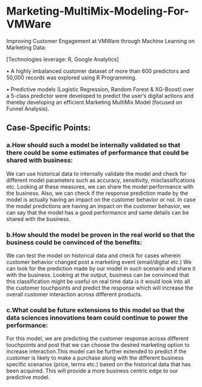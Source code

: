 # Marketing-MultiMix-Modeling-For-VMWare
Improving Customer Engagement at VMWare through Machine Learning on Marketing Data:

[Technologies leverage: R, Google Analytics]

•	A highly imbalanced customer dataset of more than 600 predictors and 50,000 records was explored using R Programming.

•	Predictive models (Logistic Regression, Random Forest & XG-Boost) over a 5-class predictor were developed to predict the user’s digital actions and thereby developing an efficient Marketing MultiMix Model (focused on Funnel Analysis). 	    

## Case-Specific Points:

### a.How should such a model be internally validated so that there could be some estimates of performance that could be shared with business:
We can use historical data to internally validate the model and check for different model parameters such as accuracy, sensitivity, misclassifications etc. Looking at these measures, we can share the model performance with the business. Also, we can check if the response prediction made by the model is actually having an impact on the customer behavior or not. In case the model predictions are having an impact on the customer behavior, we can say that the model has a good performance and same details can be shared with the business.

### b.How should the model be proven in the real world so that the business could be convinced of the benefits:
We can test the model on historical data and check for cases wherein customer behavior changed post a marketing event (email/digital etc.) We can look for the prediction made by our model in such scenario and share it with the business. Looking at the output, business can be convinced that this classification might be useful on real time data is it would look into all the customer touchpoints and predict the response which will increase the overall customer interaction across different products.

### c.What could be future extensions to this model so that the data sciences innovations team could continue to power the performance:
For this model, we are predicting the customer response across different touchpoints and post that we can choose the desired marketing option to increase interaction.This model can be further extended to predict if the customer is likely to make a purchase along with the different business specific scenarios (price, terms etc.) based on the historical data that has been acquired. This will provide a more business centric edge to our predictive model.
